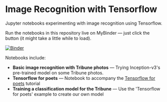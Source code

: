 # Image Recognition with Tensorflow

Jupyter notebooks experimenting with image recognition using Tensorflow.

Run the notebooks in this repository live on MyBinder — just click the button (it might take a little while to load).

[![Binder](https://mybinder.org/badge.svg)](https://mybinder.org/v2/gh/GLAM-Workbench/image-recognition/master)

Notebooks include:

* **Basic image recognition with Tribune photos** — Trying Inception-v3's pre-trained model on some Tribune photos.
* **Tensorflow for poets** — Notebook to accompany the [Tensorflow for poets](https://codelabs.developers.google.com/codelabs/tensorflow-for-poets/) tutorial
* **Training a classification model for the Tribune** — Use the 'Tensorflow for poets' example to create our own model
